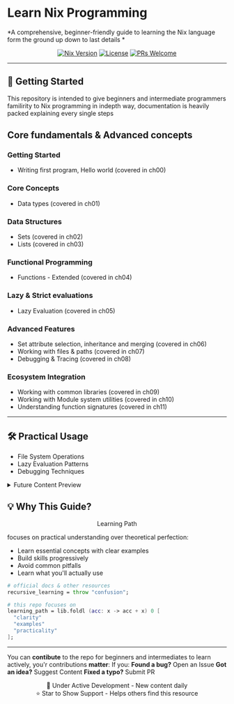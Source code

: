 #  Learn Nix Programming 

*A comprehensive, beginner-friendly guide to learning the Nix language  form the ground up down to last details *

<div align="center">

[![Nix Version](https://img.shields.io/badge/Nix-2.24.12-blue?logo=nixos&logoColor=white)](https://nixos.org)
[![License](https://img.shields.io/badge/License-MIT-green.svg)](LICENSE)
[![PRs Welcome](https://img.shields.io/badge/PRs-welcome-brightgreen.svg)](CONTRIBUTING.md)

</div>

---

## 🚀 Getting Started

This repository is intended to give beginners and intermediate programmers familirity to Nix programming in indepth way, documentation is heavily packed explaining every single steps

## Core fundamentals & Advanced concepts

### Getting Started
- Writing first program, Hello world (covered in ch00)

### Core Concepts
- Data types (covered in ch01)

### Data Structures
- Sets (covered in ch02)
- Lists (covered in ch03)

### Functional Programming
- Functions - Extended (covered in ch04)

### Lazy & Strict evaluations
- Lazy Evaluation (covered in ch05)

### Advanced Features
- Set attribute selection, inheritance and merging (covered in ch06)
- Working with files & paths (covered in ch07)
- Debugging & Tracing (covered in ch08)

### Ecosystem Integration
- Working with common libraries (covered in ch09)
- Working with Module system utilities (covered in ch10)
- Understanding function signatures (covered in ch11)
---

## 🛠 Practical Usage
- File System Operations
- Lazy Evaluation Patterns
- Debugging Techniques 

<details>
<summary>Future Content Preview</summary>

- Derivation Patterns
- Working with Nix flakes
- NixOS Module System
- Advanced Package Composition
- Performance Optimization
- Real-world Project Templates
</details>

## 💡 Why This Guide?

<div align="center">
Learning Path
</div>

focuses on practical understanding over theoretical perfection:
- Learn essential concepts with clear examples
- Build skills progressively
- Avoid common pitfalls
- Learn what you'll actually use

```nix
# official docs & other resources 
recursive_learning = throw "confusion";

# this repo focuses on 
learning_path = lib.foldl (acc: x -> acc + x) 0 [
  "clarity"
  "examples"
  "practicality"
];
```

---

You can **contibute** to the repo for beginners and intermediates to learn actively, you'r contributions **matter**:
If you:
    **Found a bug?** Open an Issue
    **Got an idea?** Suggest Content
    **Fixed a typo?** Submit PR


<div align="center">
🔧 Under Active Development - New content daily</br>
⭐ Star to Show Support - Helps others find this resource</br>
</div>
